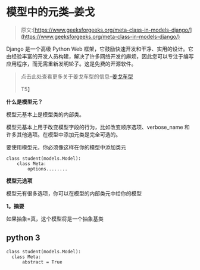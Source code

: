 # 模型中的元类–姜戈

> 原文:[https://www.geeksforgeeks.org/meta-class-in-models-django/](https://www.geeksforgeeks.org/meta-class-in-models-django/)

Django 是一个高级 Python Web 框架，它鼓励快速开发和干净、实用的设计。它由经验丰富的开发人员构建，解决了许多网络开发的麻烦，因此您可以专注于编写应用程序，而无需重新发明轮子。这是免费的开源软件。

> 点击此处查看更多关于姜戈车型的信息–[姜戈车型](https://www.geeksforgeeks.org/django-models/)
> 
> T5】

**什么是模型元？**

模型元基本上是模型类的内部类。

模型元基本上用于改变模型字段的行为，比如改变顺序选项、verbose_name 和许多其他选项。在模型中添加元类是完全可选的。

要使用模型元，你必须像这样在你的模型中添加类元

```
class student(models.Model):
    class Meta:
        options........
```

**模型元选项**

模型元有很多选项，你可以在模型的内部类元中给你的模型

**1。摘要**

如果抽象=真，这个模型将是一个抽象基类

## python 3

```
class student(models.Model):
  class Meta:
      abstract = True
```